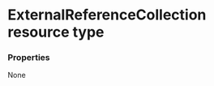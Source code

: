 # ExternalReferenceCollection resource type



### Properties
None

<!-- uuid: a0e5f851-4087-438c-8efa-2a15b78cf9f6
2015-10-16 21:10:49 UTC -->
<!-- {
  "type": "#page.annotation",
  "description": "ExternalReferenceCollection resource",
  "keywords": "",
  "section": "documentation",
  "tocPath": ""
}-->